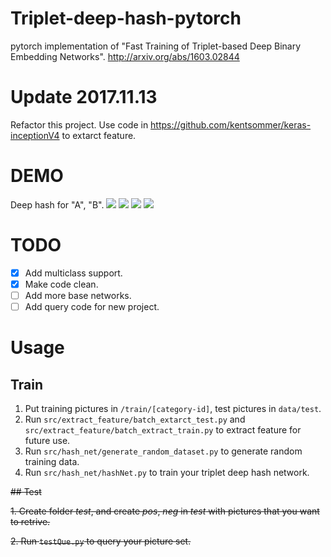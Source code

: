 # Triplet-deep-hash-pytorch
pytorch implementation of "Fast Training of Triplet-based Deep Binary Embedding Networks".
http://arxiv.org/abs/1603.02844


# Update 2017.11.13
Refactor this project.
Use code in https://github.com/kentsommer/keras-inceptionV4 to extarct feature.


# DEMO
Deep hash for "A", "B".
![](https://raw.githubusercontent.com/xwzy/triplet-deep-hash-pytorch/master/demo_picture/a.jpeg)
![](https://raw.githubusercontent.com/xwzy/triplet-deep-hash-pytorch/master/demo_picture/aa.jpeg)
![](https://raw.githubusercontent.com/xwzy/triplet-deep-hash-pytorch/master/demo_picture/b.jpeg)
![](https://raw.githubusercontent.com/xwzy/triplet-deep-hash-pytorch/master/demo_picture/bb.jpeg)

# TODO
- [x] Add multiclass support.
- [x] Make code clean.
- [ ] Add more base networks.
- [ ] Add query code for new project.

# Usage
## Train
1. Put training pictures in `/train/[category-id]`, test pictures in `data/test`.
2. Run `src/extract_feature/batch_extarct_test.py` and `src/extract_feature/batch_extract_train.py` to extract feature for future use.
3. Run `src/hash_net/generate_random_dataset.py` to generate random training data.
4. Run `src/hash_net/hashNet.py` to train your triplet deep hash network.


~~## Test~~

~~1. Create folder *test*, and create *pos*, *neg* in *test* with pictures that you want to retrive.~~

~~2. Run `testQue.py` to query your picture set.~~
